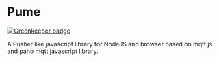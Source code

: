 Pume
====

[![Greenkeeper badge](https://badges.greenkeeper.io/taoyuan/pume.svg)](https://greenkeeper.io/)

A Pusher like javascript library for NodeJS and browser based on mqtt.js and paho mqtt javascript library.
